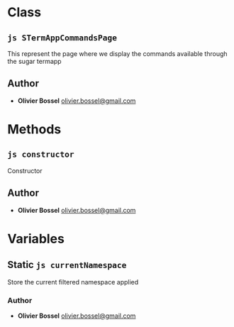 
# Class


## ```js STermAppCommandsPage ```


This represent the page where we display the commands available through the sugar termapp




## Author
- **Olivier Bossel** <a href="mailto:olivier.bossel@gmail.com">olivier.bossel@gmail.com</a> 


# Methods


## ```js constructor ```


Constructor




## Author
- **Olivier Bossel** <a href="mailto:olivier.bossel@gmail.com">olivier.bossel@gmail.com</a> 


# Variables


## Static ```js currentNamespace ```


Store the current filtered namespace applied



### Author
- **Olivier Bossel** <a href="mailto:olivier.bossel@gmail.com">olivier.bossel@gmail.com</a> 

